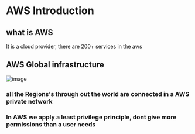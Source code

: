 # AWS Introduction

## what is AWS 
It is a cloud provider, there are 200+ services in the aws

## AWS Global infrastructure
![image](https://github.com/bhargavsp/aws_solution-architect/assets/45779321/8db03eb8-1f61-41e9-8f19-53e492d9e1b4)

### all the Regions's through out the world are connected in a AWS private network 

### In AWS we apply a least privilege principle, dont give more permissions than a user needs
